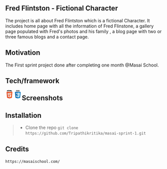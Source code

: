 ## Fred Flintston - Fictional Character
The project is all about Fred Flintston which is a fictional Character. It includes home page with all the information of Fred Flinstone, a gallery page populated with Fred's photos and his family , a blog page with two or three famous blogs and a contact page. 
 
## Motivation
The First sprint project done after completing one month @Masai School.

## Tech/framework
[<img align="left" alt="HTML5" width="26px" src="https://raw.githubusercontent.com/github/explore/80688e429a7d4ef2fca1e82350fe8e3517d3494d/topics/html/html.png" />][webdevplaylist]
[<img align="left" alt="CSS3" width="26px" src="https://raw.githubusercontent.com/github/explore/80688e429a7d4ef2fca1e82350fe8e3517d3494d/topics/css/css.png" />][cssplaylist]

[cssplaylist]: #
[webdevplaylist]: #

## Screenshots

## Installation
> - Clone the repo
>   `git clone https://github.com/Tripathikritika/masai-sprint-1.git`

## Credits

`https://masaischool.com/`

